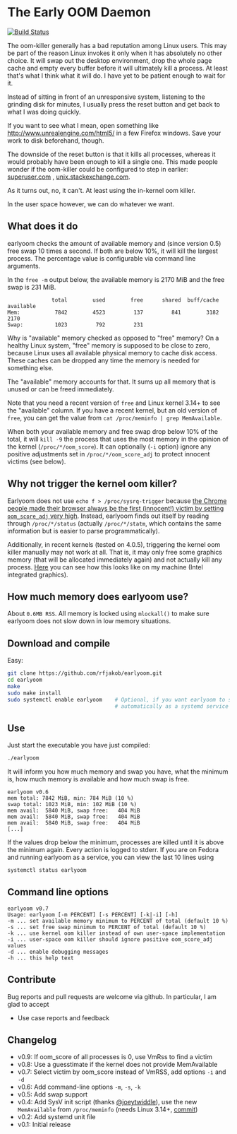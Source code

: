 The Early OOM Daemon
====================

[![Build Status](https://api.travis-ci.org/rfjakob/earlyoom.svg)](https://travis-ci.org/rfjakob/earlyoom)

The oom-killer generally has a bad reputation among Linux users. This may be
part of the reason Linux invokes it only when it has absolutely no other choice.
It will swap out the desktop environment, drop the whole page cache and empty
every buffer before it will ultimately kill a process. At least that's what I
think what it will do. I have yet to be patient enough to wait for it.

Instead of sitting in front of an unresponsive system, listening to the grinding
disk for minutes, I usually press the reset button and get back to what I was
doing quickly.

If you want to see what I mean, open something like
http://www.unrealengine.com/html5/
in a few Firefox windows. Save your work to disk beforehand, though.

The downside of the reset button is that it kills all processes, whereas it
would probably have been enough to kill a single one. This made people wonder
if the oom-killer could be configured to step in earlier: [superuser.com][2]
, [unix.stackexchange.com][3].

As it turns out, no, it can't. At least using the in-kernel oom killer.

In the user space however, we can do whatever we want.

What does it do
---------------
earlyoom checks the amount of available memory and (since version 0.5)
free swap 10 times a second. If both are below 10%, it will kill the
largest process. The percentage value is configurable via command line
arguments.

In the `free -m` output below, the available memory is 2170 MiB and
the free swap is 231 MiB.

                  total        used        free      shared  buff/cache   available
    Mem:           7842        4523         137         841        3182        2170
    Swap:          1023         792         231

Why is "available" memory checked as opposed to "free" memory?
On a healthy Linux system, "free" memory is supposed to be close to zero,
because Linux uses all available physical memory to cache disk access.
These caches can be dropped any time the memory is needed for something
else.

The "available" memory accounts for that. It sums up all memory that
is unused or can be freed immediately.

Note that you need a recent version of
`free` and Linux kernel 3.14+ to see the "available" column. If you have
a recent kernel, but an old version of `free`, you can get the value
from `cat /proc/meminfo | grep MemAvailable`.

When both your available memory and free swap drop below 10% of the total,
it will `kill -9` the process that uses the most memory in the opinion of
the kernel (`/proc/*/oom_score`). It can optionally (`-i` option) ignore
any positive adjustments set in `/proc/*/oom_score_adj` to protect innocent
victims (see below).

Why not trigger the kernel oom killer?
--------------------------------------
Earlyoom does not use `echo f > /proc/sysrq-trigger` because [the Chrome people made
their browser always be the first (innocent!) victim by setting `oom_score_adj`
very high]( https://code.google.com/p/chromium/issues/detail?id=333617).
Instead, earlyoom finds out itself by reading through `/proc/*/status`
(actually `/proc/*/statm`, which contains the same information but is easier to
parse programmatically).

Additionally, in recent kernels (tested on 4.0.5), triggering the kernel
oom killer manually may not work at all.
That is, it may only free some graphics
memory (that will be allocated immediately again) and not actually kill
any process. [Here](https://gist.github.com/rfjakob/346b7dc611fc3cdf4011) you
can see how this looks like on my machine (Intel integrated graphics).

How much memory does earlyoom use?
----------------------------------
About `0.6MB RSS`. All memory is locked using `mlockall()` to make sure
earlyoom does not slow down in low memory situations.

Download and compile
--------------------
Easy:

```bash
git clone https://github.com/rfjakob/earlyoom.git
cd earlyoom
make
sudo make install
sudo systemctl enable earlyoom    # Optional, if you want earlyoom to start
                                  # automatically as a systemd service
```

Use
---
Just start the executable you have just compiled:

```bash
./earlyoom
```

It will inform you how much memory and swap you have, what the minimum
is, how much memory is available and how much swap is free.

```
earlyoom v0.6
mem total: 7842 MiB, min: 784 MiB (10 %)
swap total: 1023 MiB, min: 102 MiB (10 %)
mem avail:  5840 MiB, swap free:   404 MiB
mem avail:  5840 MiB, swap free:   404 MiB
mem avail:  5840 MiB, swap free:   404 MiB
[...]
```

If the values drop below the minimum, processes are killed until it
is above the minimum again. Every action is logged to stderr. If you are on
Fedora and running earlyoom as a service, you can view the last 10 lines
using

```bash
systemctl status earlyoom
```

Command line options
--------------------
```
earlyoom v0.7
Usage: earlyoom [-m PERCENT] [-s PERCENT] [-k|-i] [-h]
-m ... set available memory minimum to PERCENT of total (default 10 %)
-s ... set free swap minimum to PERCENT of total (default 10 %)
-k ... use kernel oom killer instead of own user-space implementation
-i ... user-space oom killer should ignore positive oom_score_adj values
-d ... enable debugging messages
-h ... this help text
```

Contribute
----------
Bug reports and pull requests are welcome via github. In particular, I am glad to
accept

* Use case reports and feedback

Changelog
---------
* v0.9: If oom_score of all processes is 0, use VmRss to find a victim
* v0.8: Use a guesstimate if the kernel does not provide MemAvailable
* v0.7: Select victim by oom_score instead of VmRSS, add options `-i` and `-d`
* v0.6: Add command-line options `-m`, `-s`, `-k`
* v0.5: Add swap support
* v0.4: Add SysV init script (thanks [@joeytwiddle](https://github.com/joeytwiddle)), use the new `MemAvailable` from `/proc/meminfo`
  (needs Linux 3.14+, [commit][4])
* v0.2: Add systemd unit file
* v0.1: Initial release

[1]: http://www.freelists.org/post/procps/library-properly-handle-memory-used-by-tmpfs
[2]: http://superuser.com/questions/406101/is-it-possible-to-make-the-oom-killer-intervent-earlier
[3]: http://unix.stackexchange.com/questions/38507/is-it-possible-to-trigger-oom-killer-on-forced-swapping
[4]: https://git.kernel.org/cgit/linux/kernel/git/torvalds/linux.git/commit/?id=34e431b0ae398fc54ea69ff85ec700722c9da773
